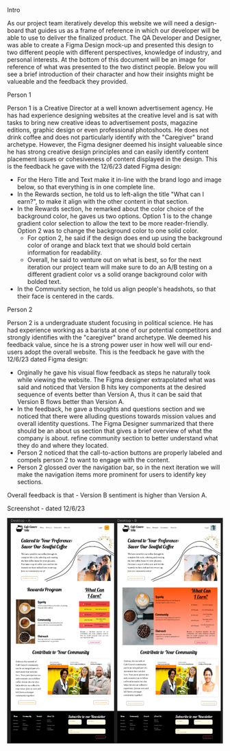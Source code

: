 Intro

As our project team iteratively develop this website we will need a design-board that guides us as a frame of reference in which our developer will be able to use to deliver the finalized product. The QA Developer and Designer, was able to create a Figma Design mock-up and presented this design to two different people with different perspectives, knowledge of industry, and personal interests. At the bottom of this document will be an image for reference of what was presented to the two distinct people. Below you will see a brief introduction of their character and how their insights might be valueable and the feedback they provided.

Person 1

Person 1 is a Creative Director at a well known advertisement agency. He has had experience designing websites at the creative level and is sat with tasks to bring new creative ideas to advertisement posts, magazine editions, graphic design or even professional photoshoots. He does not drink coffee and does not particularly identify with the "Caregiver" brand archetype. However, the Figma designer deemed his insight valueable since he has strong creative design principles and can easily identify content placement issues or cohesiveness of content displayed in the design. This is the feedback he gave with the 12/6/23 dated Figma design:
- For the Hero Title and Text make it in-line with the brand logo and image below, so that everything is in one complete line.
- In the Rewards section, he told us to left-align the title "What can I earn?", to make it align with the other content in that section.
- In the Rewards section, he remarked about the color choice of the background color, he gaves us two options. Option 1 is to the change gradient color selection to allow the text to be more reader-friendly. Option 2 was to change the background color to one solid color. 
    - For option 2, he said if the design does end up using the background color of orange and black text that we should bold certain information for readability.
    - Overall, he said to venture out on what is best, so for the next iteration our project team will make sure to do an A/B testing on a different gradient color vs a solid orange background color with bolded text.
- In the Community section, he told us align people's headshots, so that their face is centered in the cards.

Person 2

Person 2 is a undergraduate student focusing in political science. He has had experience working as a barista at one of our potential competitors and strongly identifies with the "caregiver" brand archetype. We deemed his feedback value, since he is a strong power user in how well will our end-users adopt the overall website. This is the feedback he gave with the 12/6/23 dated Figma design:
- Orginally he gave his visual flow feedback as steps he naturally took while viewing the website. The Figma designer extrapolated what was said and noticed that Version B hits key components at the desired sequence of events better than Version A, thus it can be said that Version B flows better than Version A.
- In the feedback, he gave a thoughts and questions section and we noticed that there were alluding questions towards mission values and overall identity questions. The Figma Designer summarized that there should be an about us section that gives a brief overview of what the company is about.
refine community section to better understand what they do and where they located.
- Person 2 noticed that the call-to-action buttons are properly labeled and compels person 2 to want to engage with the content.
- Person 2 glossed over the navigation bar, so in the next iteration we will make the navigation items more prominent for users to identify key sections.

Overall feedback is that - Version B sentiment is higher than Version A.

Screenshot - dated 12/6/23

![Screenshot of Figma Design dated 12/6/23](./Figma_design1_sc.png)
